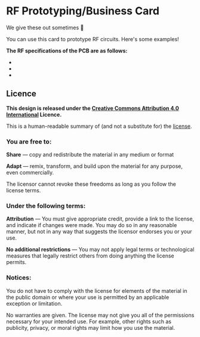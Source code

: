 # RF Prototyping/Business Card

We give these out sometimes 🎁

You can use this card to prototype RF circuits. Here's some examples!


**The RF specifications of the PCB are as follows:**

-
-
-

## Licence

**This design is released under the [Creative Commons Attribution 4.0 International](https://creativecommons.org/licenses/by/4.0/) Licence.**

This is a human-readable summary of (and not a substitute for) the [license](https://creativecommons.org/licenses/by/4.0/legalcode).

### You are free to:

**Share** — copy and redistribute the material in any medium or format

**Adapt** — remix, transform, and build upon the material
for any purpose, even commercially.

The licensor cannot revoke these freedoms as long as you follow the license terms.

### Under the following terms:

**Attribution** — You must give appropriate credit, provide a link to the license, and indicate if changes were made. You may do so in any reasonable manner, but not in any way that suggests the licensor endorses you or your use.

**No additional restrictions** — You may not apply legal terms or technological measures that legally restrict others from doing anything the license permits.

### Notices:

You do not have to comply with the license for elements of the material in the public domain or where your use is permitted by an applicable exception or limitation.

No warranties are given. The license may not give you all of the permissions necessary for your intended use. For example, other rights such as publicity, privacy, or moral rights may limit how you use the material.